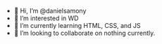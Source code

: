 - 👋 Hi, I’m @danielsamony
- 👀 I’m interested in WD
- 🌱 I’m currently learning HTML, CSS, and JS
- 💞️ I’m looking to collaborate on nothing currently.


<!---
danielsamony/danielsamony is a ✨ special ✨ repository because its `README.md` (this file) appears on your GitHub profile.
You can click the Preview link to take a look at your changes.
--->
